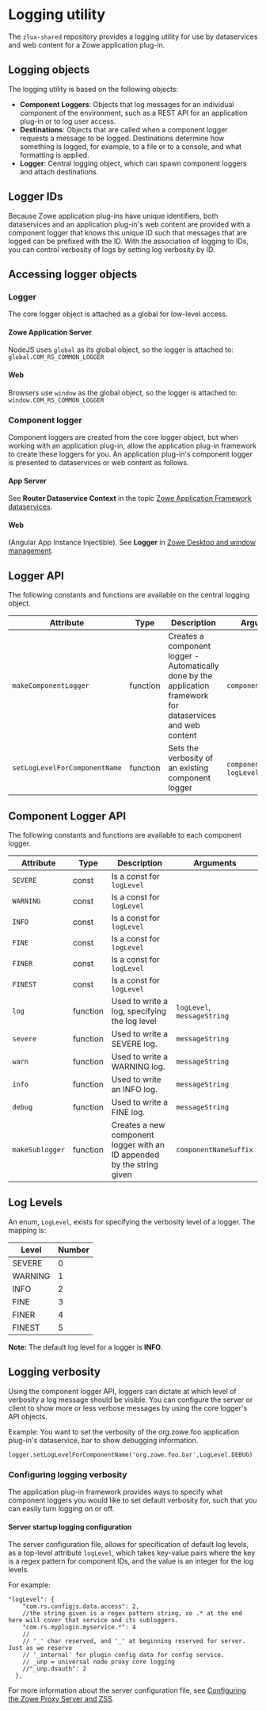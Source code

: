 # Logging utility

The `zlux-shared` repository provides a logging utility for use by dataservices and web content for a Zowe application plug-in.


## Logging objects

The logging utility is based on the following objects:

* **Component Loggers**: Objects that log messages for an individual component of the environment, such as a REST API for an application plug-in or to log user access.
* **Destinations**: Objects that are called when a component logger requests a message to be logged. Destinations determine how something is logged, for example, to a file or to a console, and what formatting is applied.
* **Logger**: Central logging object, which can spawn component loggers and attach destinations.

## Logger IDs

Because Zowe application plug-ins have unique identifiers, both dataservices and an application plug-in's web content are provided with a component logger that knows this unique ID such that messages that are logged can be prefixed with the ID. With the association of logging to IDs, you can control verbosity of logs by setting log verbosity by ID.

## Accessing logger objects

### Logger

The core logger object is attached as a global for low-level access.

#### Zowe Application Server

NodeJS uses `global` as its global object, so the logger is attached to:
`global.COM_RS_COMMON_LOGGER`

#### Web

Browsers use `window` as the global object, so the logger is attached to:
`window.COM_RS_COMMON_LOGGER`

### Component logger

Component loggers are created from the core logger object, but when working with an application plug-in, allow the application plug-in framework to create these loggers for you. An application plug-in's component logger is presented to dataservices or web content as follows.

#### App Server

See **Router Dataservice Context** in the topic [Zowe Application Framework dataservices](mvd-dataservices.md).   


#### Web

(Angular App Instance Injectible). See **Logger** in [Zowe Desktop and window management](mvd-desktopandwindowmgt.md).  


## Logger API

The following constants and functions are available on the central logging object.

| Attribute | Type | Description | Arguments |
|-----------|------|-------------|-----------|
| `makeComponentLogger` | function | Creates a component logger - Automatically done by the application framework for dataservices and web content | `componentIDString`  |
| `setLogLevelForComponentName` | function | Sets the verbosity of an existing component logger | `componentIDString`, `logLevel`  |

## Component Logger API

The following constants and functions are available to each component logger.

| Attribute | Type | Description | Arguments
|-----------|------|-------------|----------
| `SEVERE` | const | Is a const for `logLevel`
| `WARNING` | const | Is a const for `logLevel`
| `INFO` | const | Is a const for `logLevel`
| `FINE` | const | Is a const for `logLevel`
| `FINER` | const | Is a const for `logLevel`
| `FINEST` | const | Is a const for `logLevel`
| `log` | function | Used to write a log, specifying the log level | `logLevel`, `messageString`
| `severe` | function | Used to write a SEVERE log. | `messageString`
| `warn` | function | Used to write a WARNING log. | `messageString`
| `info` | function | Used to write an INFO log. | `messageString`
| `debug` | function | Used to write a FINE log. | `messageString`
| `makeSublogger` | function | Creates a new component logger with an ID appended by the string given | `componentNameSuffix`

## Log Levels

An enum, `LogLevel`, exists for specifying the verbosity level of a logger. The mapping is:

| Level | Number
|-------|-------
| SEVERE | 0
| WARNING| 1
| INFO | 2
| FINE | 3
| FINER | 4
| FINEST | 5

**Note:** The default log level for a logger is **INFO**.


## Logging verbosity

Using the component logger API, loggers can dictate at which level of verbosity a log message should be visible.
You can configure the server or client to show more or less verbose messages by using the core logger's API objects.

Example: You want to set the verbosity of the org.zowe.foo application plug-in's dataservice, bar to show debugging information.

`logger.setLogLevelForComponentName('org.zowe.foo.bar',LogLevel.DEBUG)`

### Configuring logging verbosity

The application plug-in framework provides ways to specify what component loggers you would like to set default verbosity for, such that you can easily turn logging on or off.

#### Server startup logging configuration

The server configuration file, allows for specification of default log levels, as a top-level attribute `logLevel`, which takes key-value pairs where the key is a regex pattern for component IDs, and the value is an integer for the log levels.

For example:
```  
"logLevel": {
    "com.rs.configjs.data.access": 2,
    //the string given is a regex pattern string, so .* at the end here will cover that service and its subloggers.
    "com.rs.myplugin.myservice.*": 4
    //
    // '_' char reserved, and '_' at beginning reserved for server. Just as we reserve
    // '_internal' for plugin config data for config service.
    // _unp = universal node proxy core logging
    //"_unp.dsauth": 2
  },
```
For more information about the server configuration file, see [Configuring the Zowe Proxy Server and ZSS](mvd-configuration.md#configuring-the-zowe-proxy-server-and-zss).

